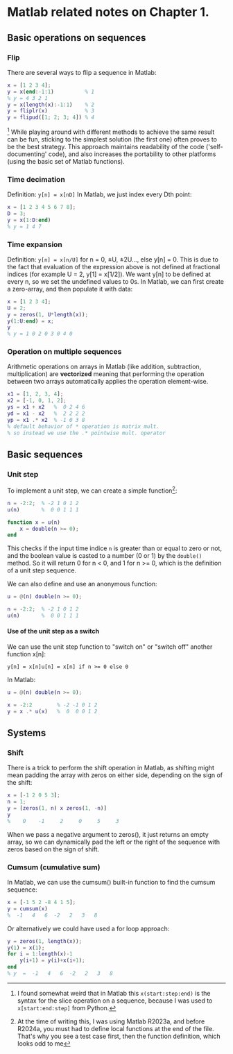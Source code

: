 # Matlab related notes on Chapter 1.

## Basic operations on sequences

### Flip
There are several ways to flip a sequence in Matlab:
```matlab
x = [1 2 3 4];
y = x(end:-1:1)          % 1
% y = 4 3 2 1
y = x(length(x):-1:1)    % 2
y = fliplr(x)            % 3
y = flipud([1; 2; 3; 4]) % 4
```
[^1] While playing around with different methods to achieve the same result can be fun, sticking to the simplest solution (the first one) often proves to be the best strategy. This approach maintains readability of the code ('self-documenting' code), and also increases the portability to other platforms (using the basic set of Matlab functions).

[^1]: I found somewhat weird that in Matlab this `x(start:step:end)` is the syntax for the slice operation on a sequence, because I was used to `x[start:end:step]` from Python.

### Time decimation
Definition: `y[n] = x[nD]`
In Matlab, we just index every Dth point:
```matlab
x = [1 2 3 4 5 6 7 8];
D = 3;
y = x(1:D:end)
% y = 1 4 7
```

### Time expansion
Definition: `y[n] = x[n/U]` for n = 0, ±U, ±2U..., else y[n] = 0. This is due to the fact that evaluation of the expression above is not defined at fractional indices (for example U = 2, y[1] = x[1/2]). We want y[n] to be defined at every n, so we set the undefined values to 0s.
In Matlab, we can first create a zero-array, and then populate it with data:
```matlab
x = [1 2 3 4];
U = 2;
y = zeros(1, U*length(x));
y(1:U:end) = x;
y
% y = 1 0 2 0 3 0 4 0
```

### Operation on multiple sequences
Arithmetic operations on arrays in Matlab (like addition, subtraction, multiplication) are __vectorized__ meaning that performing the operation between two arrays automatically applies the operation element-wise.
```matlab
x1 = [1, 2, 3, 4];
x2 = [-1, 0, 1, 2];
ys = x1 + x2   %  0 2 4 6
yd = x1 - x2   %  2 2 2 2
yp = x1 .* x2  % -1 0 3 8
% default behavior of * operation is matrix mult.
% so instead we use the .* pointwise mult. operator
```

## Basic sequences

### Unit step
To implement a unit step, we can create a simple function[^2]:
```matlab
n = -2:2;  % -2 1 0 1 2
u(n)       %  0 0 1 1 1

function x = u(n)
    x = double(n >= 0);
end
```
This checks if the input time indice `n` is greater than or equal to zero or not, and the boolean value is casted to a number (0 or 1) by the `double()` method. So it will return 0 for n < 0, and 1 for n >= 0, which is the definition of a unit step sequence.

We can also define and use an anonymous function:
```matlab
u = @(n) double(n >= 0);

n = -2:2;  % -2 1 0 1 2
u(n)       %  0 0 1 1 1
```

[^2]: At the time of writing this, I was using Matlab R2023a, and before R2024a, you must had to define local functions at the end of the file. That's why you see a test case first, then the function definition, which looks odd to me

#### Use of the unit step as a switch
We can use the unit step function to "switch on" or "switch off" another function x[n]:
```
y[n] = x[n]u[n] = x[n] if n >= 0 else 0
```
In Matlab:
```matlab
u = @(n) double(n >= 0);

x = -2:2        % -2 -1 0 1 2
y = x .* u(x)   %  0  0 0 1 2
```

## Systems

### Shift
There is a trick to perform the shift operation in Matlab, as shifting might mean padding the array with zeros on either side, depending on the sign of the shift:
```matlab
x = [-1 2 0 5 3];
n = 1;
y = [zeros(1, n) x zeros(1, -n)]
y
%    0    -1     2     0     5     3
```
When we pass a negative argument to zeros(), it just returns an empty array, so we can dynamically pad the left or the right of the sequence with zeros based on the sign of shift.

### Cumsum (cumulative sum)
In Matlab, we can use the cumsum() built-in function to find the cumsum sequence:
```matlab
x = [-1 5 2 -8 4 1 5];
y = cumsum(x)
%  -1   4   6  -2   2   3   8
```
Or alternatively we could have used a for loop approach:
```matlab
y = zeros(1, length(x));
y(1) = x(1);
for i = 1:length(x)-1
    y(i+1) = y(i)+x(i+1);
end
% y  =  -1   4   6  -2   2   3   8
```